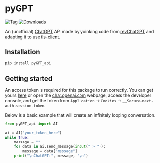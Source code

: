 # pyGPT
![Tag](https://img.shields.io/github/license/alfred-exe/pyGPT)
[![Downloads](https://static.pepy.tech/badge/pyGPT-api/month)](https://pepy.tech/project/pyGPT-api)

An (unofficial) [ChatGPT](https://chat.openai.com/) API made by yoinking code from [revChatGPT](https://github.com/acheong08/ChatGPT) and adapting it to use [tls-client](https://github.com/FlorianREGAZ/Python-Tls-Client).

## Installation
```bash
pip install pyGPT_api
```

## Getting started
An access token is required for this package to run correctly. You can get yours [here](https://chat.openai.com/api/auth/session) or open the [chat.openai.com](https://chat.openai.com) webpage, access the developer console, and get the token from `Application` -> `Cookies` -> `__Secure-next-auth.session-token`.

Below is a basic example that will create an infinitely looping conversation.
```py
from pyGPT_api import AI

ai = AI("your_token_here")
while True:
    message = ""
    for data in ai.send_message(input(" > ")):
        message = data["message"]
    print("\nChatGPT:", message, "\n")
```

